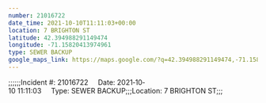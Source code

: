 ```yaml
---
number: 21016722
date_time: 2021-10-10T11:11:03+00:00
location: 7 BRIGHTON ST
latitude: 42.394988291149474
longitude: -71.15820413974961
type: SEWER BACKUP
google_maps_link: https://maps.google.com/?q=42.394988291149474,-71.15820413974961
---
```


;;;;;;Incident #: 21016722     Date: 2021‐10‐10 11:11:03     Type: SEWER BACKUP;;;Location: 7 BRIGHTON ST;;;
